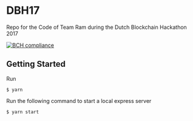 
# DBH17
Repo for the Code of Team Ram during the Dutch Blockchain Hackathon 2017

[![BCH compliance](https://bettercodehub.com/edge/badge/TeamRam/DBH17)](https://bettercodehub.com)

## Getting Started

Run
```
$ yarn
```

Run the following command to start a local express server
```
$ yarn start
```
